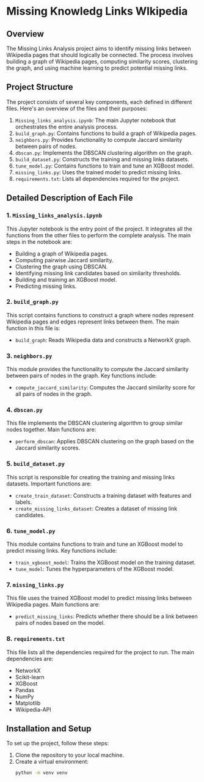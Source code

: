 # Missing Knowledg Links WIkipedia

## Overview
The Missing Links Analysis project aims to identify missing links between Wikipedia pages that should logically be connected. The process involves building a graph of Wikipedia pages, computing similarity scores, clustering the graph, and using machine learning to predict potential missing links.

## Project Structure
The project consists of several key components, each defined in different files. Here's an overview of the files and their purposes:

1. `Missing_links_analysis.ipynb`: The main Jupyter notebook that orchestrates the entire analysis process.
2. `build_graph.py`: Contains functions to build a graph of Wikipedia pages.
3. `neighbors.py`: Provides functionality to compute Jaccard similarity between pairs of nodes.
4. `dbscan.py`: Implements the DBSCAN clustering algorithm on the graph.
5. `build_dataset.py`: Constructs the training and missing links datasets.
6. `tune_model.py`: Contains functions to train and tune an XGBoost model.
7. `missing_links.py`: Uses the trained model to predict missing links.
8. `requirements.txt`: Lists all dependencies required for the project.

## Detailed Description of Each File

### 1. `Missing_links_analysis.ipynb`
This Jupyter notebook is the entry point of the project. It integrates all the functions from the other files to perform the complete analysis. The main steps in the notebook are:
- Building a graph of Wikipedia pages.
- Computing pairwise Jaccard similarity.
- Clustering the graph using DBSCAN.
- Identifying missing link candidates based on similarity thresholds.
- Building and training an XGBoost model.
- Predicting missing links.

### 2. `build_graph.py`
This script contains functions to construct a graph where nodes represent Wikipedia pages and edges represent links between them. The main function in this file is:
- `build_graph`: Reads Wikipedia data and constructs a NetworkX graph.

### 3. `neighbors.py`
This module provides the functionality to compute the Jaccard similarity between pairs of nodes in the graph. Key functions include:
- `compute_jaccard_similarity`: Computes the Jaccard similarity score for all pairs of nodes in the graph.

### 4. `dbscan.py`
This file implements the DBSCAN clustering algorithm to group similar nodes together. Main functions are:
- `perform_dbscan`: Applies DBSCAN clustering on the graph based on the Jaccard similarity scores.

### 5. `build_dataset.py`
This script is responsible for creating the training and missing links datasets. Important functions are:
- `create_train_dataset`: Constructs a training dataset with features and labels.
- `create_missing_links_dataset`: Creates a dataset of missing link candidates.

### 6. `tune_model.py`
This module contains functions to train and tune an XGBoost model to predict missing links. Key functions include:
- `train_xgboost_model`: Trains the XGBoost model on the training dataset.
- `tune_model`: Tunes the hyperparameters of the XGBoost model.

### 7. `missing_links.py`
This file uses the trained XGBoost model to predict missing links between Wikipedia pages. Main functions are:
- `predict_missing_links`: Predicts whether there should be a link between pairs of nodes based on the model.

### 8. `requirements.txt`
This file lists all the dependencies required for the project to run. The main dependencies are:
- NetworkX
- Scikit-learn
- XGBoost
- Pandas
- NumPy
- Matplotlib
- Wikipedia-API

## Installation and Setup
To set up the project, follow these steps:

1. Clone the repository to your local machine.
2. Create a virtual environment:
   ```bash
   python -m venv venv
